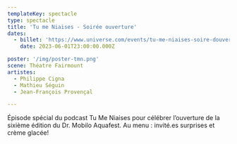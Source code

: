 ```yaml
---
templateKey: spectacle
type: spectacle
title: 'Tu me Niaises - Soirée ouverture'
dates: 
  - billet: 'https://www.universe.com/events/tu-me-niaises-soire-douverture-du-mobilo-tickets-MGXY20'
    date: 2023-06-01T23:00:00.000Z

poster: '/img/poster-tmn.png'
scene: Théatre Fairmount
artistes:
  - Philippe Cigna
  - Mathieu Séguin
  - Jean-François Provençal

---
```

Épisode spécial du podcast Tu Me Niaises pour célébrer l’ouverture de la sixième édition du Dr. Mobilo Aquafest. Au menu : invité.es surprises et crème glacée!
